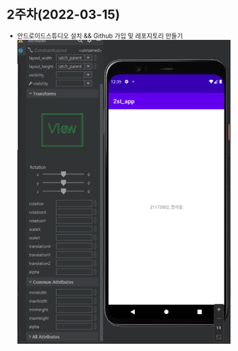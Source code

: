 # 2주차(2022-03-15)
- 안드로이드스튜디오 설치 && Github 가입 및 레포지토리 만들기
<img width="" height="" src="./pic/2st.png"></img>
